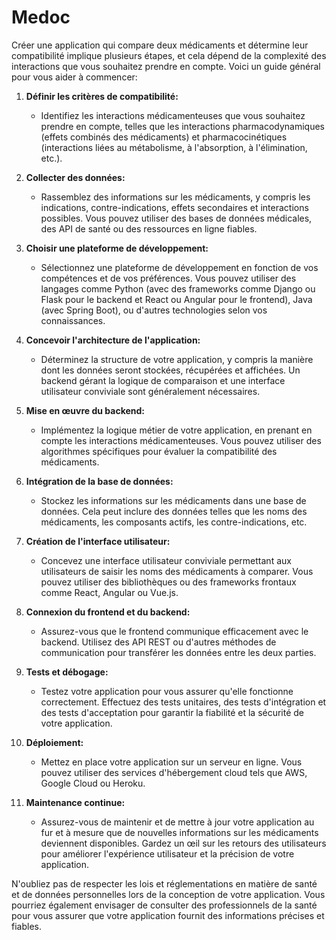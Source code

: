 # Medoc
Créer une application qui compare deux médicaments et détermine leur compatibilité implique plusieurs étapes, et cela dépend de la complexité des interactions que vous souhaitez prendre en compte. Voici un guide général pour vous aider à commencer:

1. **Définir les critères de compatibilité:**
   - Identifiez les interactions médicamenteuses que vous souhaitez prendre en compte, telles que les interactions pharmacodynamiques (effets combinés des médicaments) et pharmacocinétiques (interactions liées au métabolisme, à l'absorption, à l'élimination, etc.).

2. **Collecter des données:**
   - Rassemblez des informations sur les médicaments, y compris les indications, contre-indications, effets secondaires et interactions possibles. Vous pouvez utiliser des bases de données médicales, des API de santé ou des ressources en ligne fiables.

3. **Choisir une plateforme de développement:**
   - Sélectionnez une plateforme de développement en fonction de vos compétences et de vos préférences. Vous pouvez utiliser des langages comme Python (avec des frameworks comme Django ou Flask pour le backend et React ou Angular pour le frontend), Java (avec Spring Boot), ou d'autres technologies selon vos connaissances.

4. **Concevoir l'architecture de l'application:**
   - Déterminez la structure de votre application, y compris la manière dont les données seront stockées, récupérées et affichées. Un backend gérant la logique de comparaison et une interface utilisateur conviviale sont généralement nécessaires.

5. **Mise en œuvre du backend:**
   - Implémentez la logique métier de votre application, en prenant en compte les interactions médicamenteuses. Vous pouvez utiliser des algorithmes spécifiques pour évaluer la compatibilité des médicaments.

6. **Intégration de la base de données:**
   - Stockez les informations sur les médicaments dans une base de données. Cela peut inclure des données telles que les noms des médicaments, les composants actifs, les contre-indications, etc.

7. **Création de l'interface utilisateur:**
   - Concevez une interface utilisateur conviviale permettant aux utilisateurs de saisir les noms des médicaments à comparer. Vous pouvez utiliser des bibliothèques ou des frameworks frontaux comme React, Angular ou Vue.js.

8. **Connexion du frontend et du backend:**
   - Assurez-vous que le frontend communique efficacement avec le backend. Utilisez des API REST ou d'autres méthodes de communication pour transférer les données entre les deux parties.

9. **Tests et débogage:**
   - Testez votre application pour vous assurer qu'elle fonctionne correctement. Effectuez des tests unitaires, des tests d'intégration et des tests d'acceptation pour garantir la fiabilité et la sécurité de votre application.

10. **Déploiement:**
    - Mettez en place votre application sur un serveur en ligne. Vous pouvez utiliser des services d'hébergement cloud tels que AWS, Google Cloud ou Heroku.

11. **Maintenance continue:**
    - Assurez-vous de maintenir et de mettre à jour votre application au fur et à mesure que de nouvelles informations sur les médicaments deviennent disponibles. Gardez un œil sur les retours des utilisateurs pour améliorer l'expérience utilisateur et la précision de votre application.

N'oubliez pas de respecter les lois et réglementations en matière de santé et de données personnelles lors de la conception de votre application. Vous pourriez également envisager de consulter des professionnels de la santé pour vous assurer que votre application fournit des informations précises et fiables.
